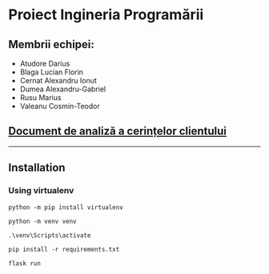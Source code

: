 # Proiect Ingineria Programării

## Membrii echipei:

* Atudore Darius
* Blaga Lucian Florin
* Cernat Alexandru Ionut
* Dumea Alexandru-Gabriel
* Rusu Marius
* Valeanu Cosmin-Teodor

## [Document de analiză a cerințelor clientului](https://docs.google.com/document/d/17vqZvbIErwCdrYLQ1DxoEn_ivvmgSLdzkw3ZzswMQS8/edit?usp=sharing)

---

## Installation

### Using virtualenv
```python -m pip install virtualenv```

```python -m venv venv```

```.\venv\Scripts\activate```

```pip install -r requirements.txt```

```flask run```